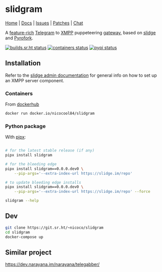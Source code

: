# slidgram

[Home](https://sr.ht/~nicoco/slidge) |
[Docs](https://slidge.im/slidgram) |
[Issues](https://todo.sr.ht/~nicoco/slidgram) |
[Patches](https://lists.sr.ht/~nicoco/public-inbox) |
[Chat](xmpp:slidge@conference.nicoco.fr?join)

A
[feature-rich](https://slidge.im/slidgram/features.html)
[Telegram](https://telegram.org) to
[XMPP](https://xmpp.org/) puppeteering
[gateway](https://xmpp.org/extensions/xep-0100.html), based on
[slidge](https://slidge.im) and
[Pyrofork](https://pyrofork.mayuri.my.id/main/).

[![builds.sr.ht status](https://builds.sr.ht/~nicoco/slidgram/commits/master/ci.yml.svg)](https://builds.sr.ht/~nicoco/slidgram/commits/master/ci.yml)
[![containers status](https://builds.sr.ht/~nicoco/slidgram/commits/master/container.yml.svg)](https://builds.sr.ht/~nicoco/slidgram/commits/master/container.yml)
[![pypi status](https://badge.fury.io/py/slidgram.svg)](https://pypi.org/project/slidgram/)

## Installation

Refer to the [slidge admin documentation](https://slidge.im/core/admin/)
for general info on how to set up an XMPP server component.

### Containers

From [dockerhub](https://hub.docker.com/r/nicocool84/slidgram)

```sh
docker run docker.io/nicocool84/slidgram
```

### Python package

With [pipx](https://pypa.github.io/pipx/):

```sh

# for the latest stable release (if any)
pipx install slidgram

# for the bleeding edge
pipx install slidgram==0.0.0.dev0 \
    --pip-args='--extra-index-url https://slidge.im/repo'

# to update bleeding edge installs
pipx install slidgram==0.0.0.dev0 \
    --pip-args='--extra-index-url https://slidge.im/repo' --force

slidgram --help
```

## Dev

```sh
git clone https://git.sr.ht/~nicoco/slidgram
cd slidgram
docker-compose up
```

## Similar project

https://dev.narayana.im/narayana/telegabber/

